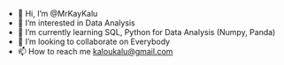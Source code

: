 - 👋 Hi, I’m @MrKayKalu
- 👀 I’m interested in Data Analysis
- 🌱 I’m currently learning SQL, Python for Data Analysis (Numpy, Panda)
- 💞️ I’m looking to collaborate on Everybody
- 📫 How to reach me kaloukalu@gmail.com

<!---
MrKayKalu/MrKayKalu is a ✨ special ✨ repository because its `README.md` (this file) appears on your GitHub profile.
You can click the Preview link to take a look at your changes.
--->
